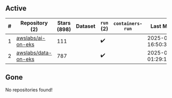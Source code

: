 ## Active
| # | Repository (2) | Stars (898) | Dataset | `run` (2) | `containers-run` | Last Modified |
| --- | --- | --- | --- | --- | --- | --- |
| 1 | [awslabs/ai-on-eks](https://github.com/awslabs/ai-on-eks) | 111 |  | :heavy_check_mark: |  | 2025-08-16 16:50:30+00:00 |
| 2 | [awslabs/data-on-eks](https://github.com/awslabs/data-on-eks) | 787 |  | :heavy_check_mark: |  | 2025-08-12 01:29:11+00:00 |

## Gone
No repositories found!
